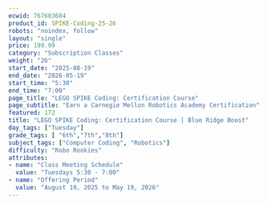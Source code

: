 ```yaml
---
ecwid: 767683684
product_id: SPIKE-Coding-25-26
robots: "noindex, follow"
layout: "single"
price: 199.99
category: "Subscription Classes"
weight: "26"
start_date: "2025-08-19"
end_date: "2026-05-19"
start_time: "5:30"
end_time: "7:00"
page_title: "LEGO SPIKE Coding: Certification Course"
page_subtitle: "Earn a Carnegie Mellon Robotics Academy Certification"
featured: 172
title: "LEGO SPIKE Coding: Certification Course | Blue Ridge Boost"
day_tags: ["Tuesday"]
grade_tags: [ "6th","7th","8th"]
subject_tags: ["Computer Coding", "Robotics"]
difficulty: "Robo Rookies"
attributes:
- name: "Class Meeting Schedule"
  value: "Tuesdays 5:30 - 7:00"
- name: "Offering Period"
  value: "August 19, 2025 to May 19, 2026"
---
```


